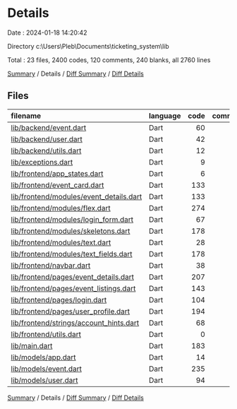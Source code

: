 # Details

Date : 2024-01-18 14:20:42

Directory c:\\Users\\Pleb\\Documents\\ticketing_system\\lib

Total : 23 files,  2400 codes, 120 comments, 240 blanks, all 2760 lines

[Summary](results.md) / Details / [Diff Summary](diff.md) / [Diff Details](diff-details.md)

## Files
| filename | language | code | comment | blank | total |
| :--- | :--- | ---: | ---: | ---: | ---: |
| [lib/backend/event.dart](/lib/backend/event.dart) | Dart | 60 | 0 | 6 | 66 |
| [lib/backend/user.dart](/lib/backend/user.dart) | Dart | 42 | 0 | 8 | 50 |
| [lib/backend/utils.dart](/lib/backend/utils.dart) | Dart | 12 | 0 | 4 | 16 |
| [lib/exceptions.dart](/lib/exceptions.dart) | Dart | 9 | 0 | 3 | 12 |
| [lib/frontend/app_states.dart](/lib/frontend/app_states.dart) | Dart | 6 | 0 | 3 | 9 |
| [lib/frontend/event_card.dart](/lib/frontend/event_card.dart) | Dart | 133 | 0 | 7 | 140 |
| [lib/frontend/modules/event_details.dart](/lib/frontend/modules/event_details.dart) | Dart | 133 | 0 | 14 | 147 |
| [lib/frontend/modules/flex.dart](/lib/frontend/modules/flex.dart) | Dart | 274 | 114 | 43 | 431 |
| [lib/frontend/modules/login_form.dart](/lib/frontend/modules/login_form.dart) | Dart | 67 | 0 | 6 | 73 |
| [lib/frontend/modules/skeletons.dart](/lib/frontend/modules/skeletons.dart) | Dart | 178 | 0 | 4 | 182 |
| [lib/frontend/modules/text.dart](/lib/frontend/modules/text.dart) | Dart | 28 | 0 | 7 | 35 |
| [lib/frontend/modules/text_fields.dart](/lib/frontend/modules/text_fields.dart) | Dart | 178 | 0 | 13 | 191 |
| [lib/frontend/navbar.dart](/lib/frontend/navbar.dart) | Dart | 38 | 0 | 2 | 40 |
| [lib/frontend/pages/event_details.dart](/lib/frontend/pages/event_details.dart) | Dart | 207 | 0 | 8 | 215 |
| [lib/frontend/pages/event_listings.dart](/lib/frontend/pages/event_listings.dart) | Dart | 143 | 0 | 11 | 154 |
| [lib/frontend/pages/login.dart](/lib/frontend/pages/login.dart) | Dart | 104 | 0 | 4 | 108 |
| [lib/frontend/pages/user_profile.dart](/lib/frontend/pages/user_profile.dart) | Dart | 194 | 0 | 12 | 206 |
| [lib/frontend/strings/account_hints.dart](/lib/frontend/strings/account_hints.dart) | Dart | 68 | 0 | 8 | 76 |
| [lib/frontend/utils.dart](/lib/frontend/utils.dart) | Dart | 0 | 0 | 2 | 2 |
| [lib/main.dart](/lib/main.dart) | Dart | 183 | 6 | 11 | 200 |
| [lib/models/app.dart](/lib/models/app.dart) | Dart | 14 | 0 | 4 | 18 |
| [lib/models/event.dart](/lib/models/event.dart) | Dart | 235 | 0 | 47 | 282 |
| [lib/models/user.dart](/lib/models/user.dart) | Dart | 94 | 0 | 13 | 107 |

[Summary](results.md) / Details / [Diff Summary](diff.md) / [Diff Details](diff-details.md)